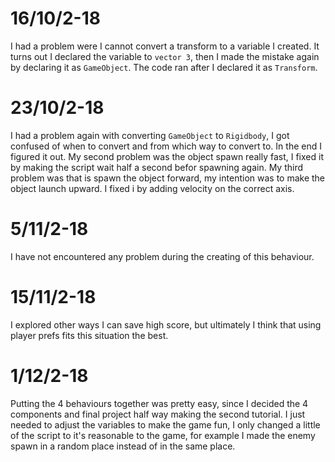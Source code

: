 # 16/10/2-18

I had a problem were I cannot convert a transform to a variable I created. It turns out I declared the variable to `vector 3`, then I made the mistake again by declaring it as `GameObject`. The code ran after I declared it as `Transform`.

# 23/10/2-18

I had a problem again with converting `GameObject` to `Rigidbody`, I got confused of when to convert and from which way to convert to. In the end I figured it out. My second problem was the object spawn really fast, I fixed it by making the script wait half a second befor spawning again. My third problem was that is spawn the object forward, my intention was to make the object launch upward. I fixed i by adding velocity on the correct axis. 

# 5/11/2-18

I have not encountered any problem during the creating of this behaviour.

# 15/11/2-18

I explored other ways I can save high score, but ultimately I think that using player prefs fits this situation the best.

# 1/12/2-18

Putting the 4 behaviours together was pretty easy, since I decided the 4 components and final project half way making the second tutorial. I just needed to adjust the variables to make the game fun, I only changed a little of the script to it's reasonable to the game, for example I made the enemy spawn in a random place instead of in the same place. 
